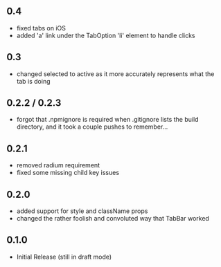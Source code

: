 ## 0.4
* fixed tabs on iOS
* added 'a' link under the TabOption 'li' element to handle clicks

## 0.3
* changed selected to active as it more accurately represents what the tab is doing

## 0.2.2 / 0.2.3
* forgot that .npmignore is required when .gitignore lists the build directory, and it took a couple pushes to remember...

## 0.2.1
* removed radium requirement
* fixed some missing child key issues

## 0.2.0
* added support for style and className props
* changed the rather foolish and convoluted way that TabBar worked

## 0.1.0
* Initial Release (still in draft mode)